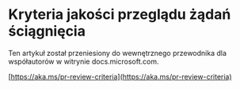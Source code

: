 # <a name="quality-criteria-for-pull-request-review"></a>Kryteria jakości przeglądu żądań ściągnięcia

Ten artykuł został przeniesiony do wewnętrznego przewodnika dla współautorów w witrynie docs.microsoft.com.

[https://aka.ms/pr-review-criteria](https://aka.ms/pr-review-criteria)
